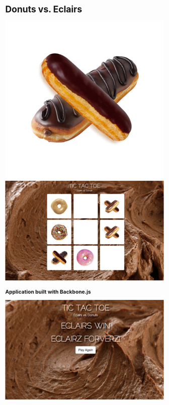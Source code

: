# Donuts vs. Eclairs

![Alt text](https://raw.githubusercontent.com/evturn/tictactoe-backbone/master/img/x-1.jpg)
![Alt text](https://raw.githubusercontent.com/evturn/tictactoe-backbone/master/img/ttt-1.png)
### Application built with Backbone.js
![Alt text](https://raw.githubusercontent.com/evturn/tictactoe-backbone/master/img/ttt-2.png)